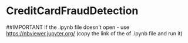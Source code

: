 # CreditCardFraudDetection

##IMPORTANT
If the .ipynb file doesn't open - use https://nbviewer.jupyter.org/ (copy the link of the of .ipynb file and run it)
